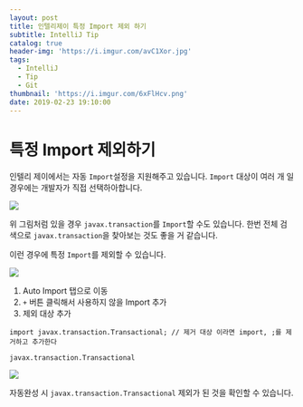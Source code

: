```yaml
---
layout: post
title: 인텔리제이 특정 Import 제외 하기
subtitle: IntelliJ Tip
catalog: true
header-img: 'https://i.imgur.com/avC1Xor.jpg'
tags:
  - IntelliJ
  - Tip
  - Git
thumbnail: 'https://i.imgur.com/6xFlHcv.png'
date: 2019-02-23 19:10:00
---
```



# 특정 Import 제외하기

인텔리 제이에서는 자동 `Import`설정을 지원해주고 있습니다. `Import` 대상이 여러 개 일 경우에는 개발자가 직접 선택하아합니다.

![](https://github.com/cheese10yun/IntelliJ/raw/master/assets/import-setting.png)

위 그림처럼 있을 경우 `javax.transaction`를 `Import`할 수도 있습니다. 한번 전체 검색으로 `javax.transaction`을 찾아보는 것도 좋을 거 같습니다.

이런 경우에 특정 `Import`를 제외할 수 있습니다.

![](https://github.com/cheese10yun/IntelliJ/raw/master/assets/import-exclude.png)

1. Auto Import 탭으로 이동
2. `+` 버튼 클릭해서 사용하지 않을 Import 추가
3. 제외 대상 추가

```
import javax.transaction.Transactional; // 제거 대상 이라면 import, ;를 제거하고 추가한다

javax.transaction.Transactional
```

![](https://github.com/cheese10yun/IntelliJ/raw/master/assets/import-result.png)

자동완성 시 `javax.transaction.Transactional` 제외가 된 것을 확인할 수 있습니다.

